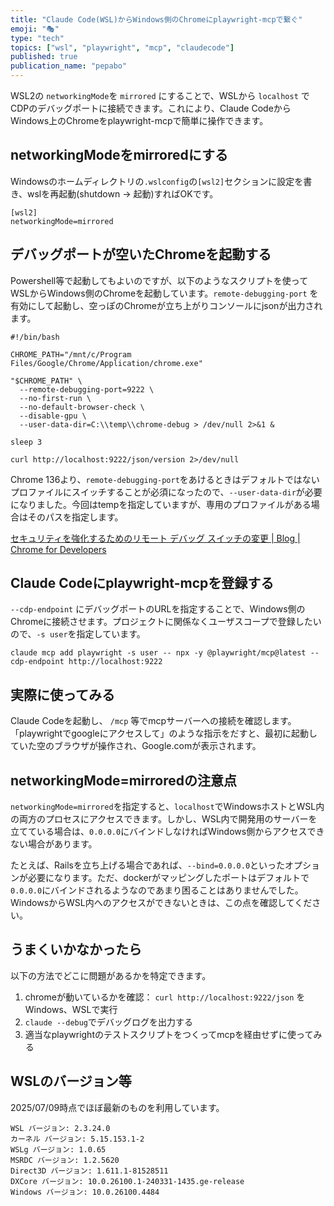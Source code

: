 ```yaml
---
title: "Claude Code(WSL)からWindows側のChromeにplaywright-mcpで繋ぐ"
emoji: "🎭"
type: "tech"
topics: ["wsl", "playwright", "mcp", "claudecode"]
published: true
publication_name: "pepabo"
---
```


WSL2の `networkingMode`を `mirrored` にすることで、WSLから `localhost` でCDPのデバッグポートに接続できます。これにより、Claude CodeからWindows上のChromeをplaywright-mcpで簡単に操作できます。

## networkingModeをmirroredにする

Windowsのホームディレクトリの`.wslconfig`の`[wsl2]`セクションに設定を書き、wslを再起動(shutdown -> 起動)すればOKです。

```
[wsl2]
networkingMode=mirrored
```

## デバッグポートが空いたChromeを起動する

Powershell等で起動してもよいのですが、以下のようなスクリプトを使ってWSLからWindows側のChromeを起動しています。`remote-debugging-port` を有効にして起動し、空っぽのChromeが立ち上がりコンソールにjsonが出力されます。

```
#!/bin/bash

CHROME_PATH="/mnt/c/Program Files/Google/Chrome/Application/chrome.exe"

"$CHROME_PATH" \
  --remote-debugging-port=9222 \
  --no-first-run \
  --no-default-browser-check \
  --disable-gpu \
  --user-data-dir=C:\\temp\\chrome-debug > /dev/null 2>&1 &

sleep 3

curl http://localhost:9222/json/version 2>/dev/null
```

Chrome 136より、`remote-debugging-port`をあけるときはデフォルトではないプロファイルにスイッチすることが必須になったので、`--user-data-dir`が必要になりました。今回はtempを指定していますが、専用のプロファイルがある場合はそのパスを指定します。

[セキュリティを強化するためのリモート デバッグ スイッチの変更  |  Blog  |  Chrome for Developers](https://developer.chrome.com/blog/remote-debugging-port?hl=ja)

## Claude Codeにplaywright-mcpを登録する

`--cdp-endpoint` にデバッグポートのURLを指定することで、Windows側のChromeに接続させます。プロジェクトに関係なくユーザスコープで登録したいので、`-s user`を指定しています。

```
claude mcp add playwright -s user -- npx -y @playwright/mcp@latest --cdp-endpoint http://localhost:9222
```

## 実際に使ってみる

Claude Codeを起動し、 `/mcp` 等でmcpサーバーへの接続を確認します。「playwrightでgoogleにアクセスして」のような指示をだすと、最初に起動していた空のブラウザが操作され、Google.comが表示されます。


## networkingMode=mirroredの注意点

`networkingMode=mirrored`を指定すると、`localhost`でWindowsホストとWSL内の両方のプロセスにアクセスできます。しかし、WSL内で開発用のサーバーを立てている場合は、`0.0.0.0`にバインドしなければWindows側からアクセスできない場合があります。

たとえば、Railsを立ち上げる場合であれば、`--bind=0.0.0.0`といったオプションが必要になります。ただ、dockerがマッピングしたポートはデフォルトで`0.0.0.0`にバインドされるようなのであまり困ることはありませんでした。WindowsからWSL内へのアクセスができないときは、この点を確認してください。

## うまくいかなかったら

以下の方法でどこに問題があるかを特定できます。

1. chromeが動いているかを確認： `curl http://localhost:9222/json` をWindows、WSLで実行
2. `claude --debug`でデバッグログを出力する
3. 適当なplaywrightのテストスクリプトをつくってmcpを経由せずに使ってみる

## WSLのバージョン等

2025/07/09時点でほぼ最新のものを利用しています。

```
WSL バージョン: 2.3.24.0
カーネル バージョン: 5.15.153.1-2
WSLg バージョン: 1.0.65
MSRDC バージョン: 1.2.5620
Direct3D バージョン: 1.611.1-81528511
DXCore バージョン: 10.0.26100.1-240331-1435.ge-release
Windows バージョン: 10.0.26100.4484
```
